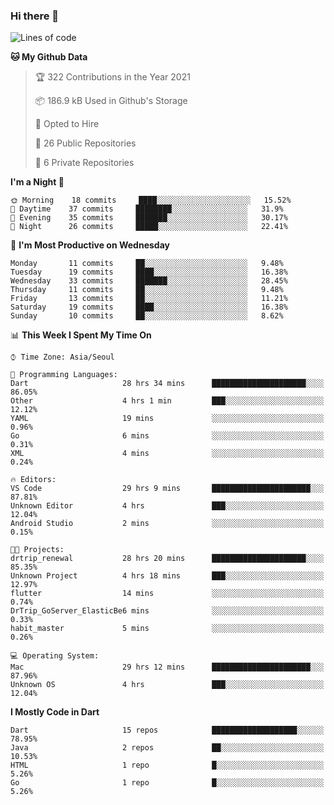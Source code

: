 ### Hi there 👋

<!--
**ska2519/ska2519** is a ✨ _special_ ✨ repository because its `README.md` (this file) appears on your GitHub profile.

Here are some ideas to get you started:

- 🔭 I’m currently working on ...
- 🌱 I’m currently learning ...
- 👯 I’m looking to collaborate on ...
- 🤔 I’m looking for help with ...
- 💬 Ask me about ...
- 📫 How to reach me: ...
- 😄 Pronouns: ...
- ⚡ Fun fact: ...
-->

<!--START_SECTION:waka-->
![Lines of code](https://img.shields.io/badge/From%20Hello%20World%20I%27ve%20Written-436670%20lines%20of%20code-blue)

**🐱 My Github Data** 

> 🏆 322 Contributions in the Year 2021
 > 
> 📦 186.9 kB Used in Github's Storage 
 > 
> 💼 Opted to Hire
 > 
> 📜 26 Public Repositories 
 > 
> 🔑 6 Private Repositories  
 > 
**I'm a Night 🦉** 

```text
🌞 Morning    18 commits     ████░░░░░░░░░░░░░░░░░░░░░   15.52% 
🌆 Daytime    37 commits     ████████░░░░░░░░░░░░░░░░░   31.9% 
🌃 Evening    35 commits     ███████░░░░░░░░░░░░░░░░░░   30.17% 
🌙 Night      26 commits     █████░░░░░░░░░░░░░░░░░░░░   22.41%

```
📅 **I'm Most Productive on Wednesday** 

```text
Monday       11 commits     ██░░░░░░░░░░░░░░░░░░░░░░░   9.48% 
Tuesday      19 commits     ████░░░░░░░░░░░░░░░░░░░░░   16.38% 
Wednesday    33 commits     ███████░░░░░░░░░░░░░░░░░░   28.45% 
Thursday     11 commits     ██░░░░░░░░░░░░░░░░░░░░░░░   9.48% 
Friday       13 commits     ██░░░░░░░░░░░░░░░░░░░░░░░   11.21% 
Saturday     19 commits     ████░░░░░░░░░░░░░░░░░░░░░   16.38% 
Sunday       10 commits     ██░░░░░░░░░░░░░░░░░░░░░░░   8.62%

```


📊 **This Week I Spent My Time On** 

```text
⌚︎ Time Zone: Asia/Seoul

💬 Programming Languages: 
Dart                     28 hrs 34 mins      █████████████████████░░░░   86.05% 
Other                    4 hrs 1 min         ███░░░░░░░░░░░░░░░░░░░░░░   12.12% 
YAML                     19 mins             ░░░░░░░░░░░░░░░░░░░░░░░░░   0.96% 
Go                       6 mins              ░░░░░░░░░░░░░░░░░░░░░░░░░   0.31% 
XML                      4 mins              ░░░░░░░░░░░░░░░░░░░░░░░░░   0.24%

🔥 Editors: 
VS Code                  29 hrs 9 mins       ██████████████████████░░░   87.81% 
Unknown Editor           4 hrs               ███░░░░░░░░░░░░░░░░░░░░░░   12.04% 
Android Studio           2 mins              ░░░░░░░░░░░░░░░░░░░░░░░░░   0.15%

🐱‍💻 Projects: 
drtrip_renewal           28 hrs 20 mins      █████████████████████░░░░   85.35% 
Unknown Project          4 hrs 18 mins       ███░░░░░░░░░░░░░░░░░░░░░░   12.97% 
flutter                  14 mins             ░░░░░░░░░░░░░░░░░░░░░░░░░   0.74% 
DrTrip_GoServer_ElasticBe6 mins              ░░░░░░░░░░░░░░░░░░░░░░░░░   0.33% 
habit_master             5 mins              ░░░░░░░░░░░░░░░░░░░░░░░░░   0.26%

💻 Operating System: 
Mac                      29 hrs 12 mins      ██████████████████████░░░   87.96% 
Unknown OS               4 hrs               ███░░░░░░░░░░░░░░░░░░░░░░   12.04%

```

**I Mostly Code in Dart** 

```text
Dart                     15 repos            ███████████████████░░░░░░   78.95% 
Java                     2 repos             ██░░░░░░░░░░░░░░░░░░░░░░░   10.53% 
HTML                     1 repo              █░░░░░░░░░░░░░░░░░░░░░░░░   5.26% 
Go                       1 repo              █░░░░░░░░░░░░░░░░░░░░░░░░   5.26%

```



<!--END_SECTION:waka-->


